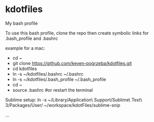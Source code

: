# kdotfiles
My bash profile

To use this bash profile, clone the repo then create symbolic links for .bash_profile and .bashrc

example for a mac:
- cd ~
- git clone https://github.com/keven-pogrzeba/kdotfiles.git
- cd kdotfiles
- ln -s ~/kdotfiles/.bashrc ~/.bashrc
- ln -s ~/kdotfiles/.bash_profile ~/.bash_profile
- cd ~
- source .bashrc #or restart the terminal

Sublime setup:
ln -s  ~/Library/Application\ Support/Sublime\ Text\ 3/Packages/User/ ~/workspace/kdotFiles/sublime-snip

...

